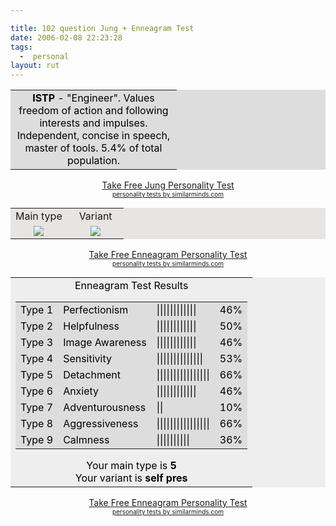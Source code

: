 ```yaml
---

title: 102 question Jung + Enneagram Test 
date: 2006-02-08 22:23:28
tags:
  -  personal
layout: rut
---
```


<div align="center"> <table border="0" cellpadding="0" cellspacing="0" bgcolor="#dddddd"> <tr> <td width="250"> <div align="center"> <font color="black"><b>ISTP</b> -  "Engineer". Values freedom of action and following interests and impulses. Independent, concise in speech, master of tools. 5.4% of total population. </font></div> </td> </tr> </table> <a href="http://similarminds.com/embti.html">Take Free Jung Personality Test</a><br  /><font size="1"><a href="http://similarminds.com">personality tests by similarminds.com</a></font></div>
<div align="center"><!-- 3.07 / 4.72 --><table border="0" cellpadding="0" cellspacing="2" width="240"bgcolor="#e7e4e4"><tr> <td width="50%"><div align="center"> Main type</div> </td><td><div align="center">Variant</div></td> </tr><tr><td width="50%"><div align="center"><img src="http://images.similarminds.com/5.gif" border="0" /></div> </td><td><div align="center"><img src="http://images.similarminds.com/spsosx.gif" border="0" /></div> </td></tr></table><a href="http://www.similarminds.com/embti.html">Take Free Enneagram Personality Test</a><br  /><font size="1"><a href="http://similarminds.com">personality tests by similarminds.com</a></font></div>
<div align="center"> <table style="color: black; background: #eeeeee"border="0" cellpadding="0" cellspacing="2"> <tr> <td bgcolor="#eeeeee"> <div align="center"> Enneagram Test Results <table style="color: black; background: #dddddd" border="0" cellpadding="0" cellspacing="4" bgcolor="#dddddd"> <tr> <td>Type 1 </td> <td>Perfectionism</td> <td width="50"> ||||||||||||</td> <td width="30"> 46% </td> </tr> <tr> <td>Type 2</td> <td> Helpfulness</td> <td width="50">||||||||||||</td> <td width="30"> 50% </td> </tr> <tr> <td> Type 3</td> <td> Image Awareness</td> <td width="50"> ||||||||||||</td> <td width="30"> 46% </td> </tr> <tr> <td>Type 4</td> <td>Sensitivity</td> <td width="50"> ||||||||||||||</td> <td width="30"> 53% </td> </tr> <tr> <td> Type 5</td> <td> Detachment</td> <td width="50"> ||||||||||||||||</td> <td width="30"> 66% </td> </tr> <tr> <td>Type 6</td> <td>Anxiety</td> <td width="50"> ||||||||||||</td> <td width="30"> 46% </td> </tr> <tr> <td> Type 7</td> <td> Adventurousness</td> <td width="50"> ||</td> <td width="30"> 10% </td> </tr> <tr> <td> Type 8</td> <td>Aggressiveness</td> <td width="50"> ||||||||||||||||</td> <td width="30"> 66% </td> </tr> <tr> <td> Type 9</td> <td>Calmness</td> <td width="50">||||||||||</td> <td width="30"> 36% </td> </tr> </table> Your main type is <b> 5</b> <br  /> Your variant is <b> self pres</b> </div> </td> </tr> </table> <a href="http://www.similarminds.com/embti.html">Take Free Enneagram Personality Test</a><br  /><font size="1"><a href="http://similarminds.com">personality tests by similarminds.com</a></font></div>

